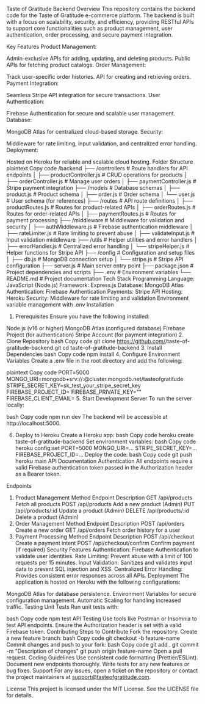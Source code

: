 Taste of Gratitude Backend
Overview
This repository contains the backend code for the Taste of Gratitude e-commerce platform. The backend is built with a focus on scalability, security, and efficiency, providing RESTful APIs to support core functionalities such as product management, user authentication, order processing, and secure payment integration.

Key Features
Product Management:

Admin-exclusive APIs for adding, updating, and deleting products.
Public APIs for fetching product catalogs.
Order Management:

Track user-specific order histories.
API for creating and retrieving orders.
Payment Integration:

Seamless Stripe API integration for secure transactions.
User Authentication:

Firebase Authentication for secure and scalable user management.
Database:

MongoDB Atlas for centralized cloud-based storage.
Security:

Middleware for rate limiting, input validation, and centralized error handling.
Deployment:

Hosted on Heroku for reliable and scalable cloud hosting.
Folder Structure
plaintext
Copy code
/backend
├── /controllers # Route handlers for API endpoints
│ ├── productController.js # CRUD operations for products
│ ├── orderController.js # Manage user orders
│ ├── paymentController.js # Stripe payment integration
├── /models # Database schemas
│ ├── product.js # Product schema
│ ├── order.js # Order schema
│ └── user.js # User schema (for references)
├── /routes # API route definitions
│ ├── productRoutes.js # Routes for product-related APIs
│ ├── orderRoutes.js # Routes for order-related APIs
│ ├── paymentRoutes.js # Routes for payment processing
├── /middleware # Middleware for validation and security
│ ├── authMiddleware.js # Firebase authentication middleware
│ ├── rateLimiter.js # Rate limiting to prevent abuse
│ ├── validateInput.js # Input validation middleware
├── /utils # Helper utilities and error handlers
│ ├── errorHandler.js # Centralized error handling
│ └── stripeHelper.js # Helper functions for Stripe API
├── /config # Configuration and setup files
│ ├── db.js # MongoDB connection setup
│ └── stripe.js # Stripe API configuration
├── server.js # Main server entry point
├── package.json # Project dependencies and scripts
├── .env # Environment variables
└── README.md # Project documentation
Tech Stack
Programming Language: JavaScript (Node.js)
Framework: Express.js
Database: MongoDB Atlas
Authentication: Firebase Authentication
Payments: Stripe API
Hosting: Heroku
Security:
Middleware for rate limiting and validation
Environment variable management with .env
Installation

1. Prerequisites
   Ensure you have the following installed:

Node.js (v16 or higher)
MongoDB Atlas (configured database)
Firebase Project (for authentication)
Stripe Account (for payment integration) 2. Clone Repository
bash
Copy code
git clone https://github.com/<your-repository>/taste-of-gratitude-backend.git
cd taste-of-gratitude-backend 3. Install Dependencies
bash
Copy code
npm install 4. Configure Environment Variables
Create a .env file in the root directory and add the following:

plaintext
Copy code
PORT=5000
MONGO_URI=mongodb+srv://<username>:<password>@cluster.mongodb.net/tasteofgratitude
STRIPE_SECRET_KEY=sk_test_your_stripe_secret_key
FIREBASE_PROJECT_ID=<your-firebase-project-id>
FIREBASE_PRIVATE_KEY="<your-firebase-private-key>"
FIREBASE_CLIENT_EMAIL=<your-firebase-client-email> 5. Start Development Server
To run the server locally:

bash
Copy code
npm run dev
The backend will be accessible at http://localhost:5000.

6. Deploy to Heroku
   Create a Heroku app:
   bash
   Copy code
   heroku create taste-of-gratitude-backend
   Set environment variables:
   bash
   Copy code
   heroku config:set PORT=5000 MONGO_URI=... STRIPE_SECRET_KEY=... FIREBASE_PROJECT_ID=...
   Deploy the code:
   bash
   Copy code
   git push heroku main
   API Documentation
   Authentication
   All endpoints require a valid Firebase authentication token passed in the Authorization header as a Bearer token.

Endpoints

1. Product Management
   Method Endpoint Description
   GET /api/products Fetch all products
   POST /api/products Add a new product (Admin)
   PUT /api/products/:id Update a product (Admin)
   DELETE /api/products/:id Delete a product (Admin)
2. Order Management
   Method Endpoint Description
   POST /api/orders Create a new order
   GET /api/orders Fetch order history for a user
3. Payment Processing
   Method Endpoint Description
   POST /api/checkout Create a payment intent
   POST /api/checkout/confirm Confirm payment (if required)
   Security Features
   Authentication:
   Firebase Authentication to validate user identities.
   Rate Limiting:
   Prevent abuse with a limit of 100 requests per 15 minutes.
   Input Validation:
   Sanitizes and validates input data to prevent SQL injection and XSS.
   Centralized Error Handling:
   Provides consistent error responses across all APIs.
   Deployment
   The application is hosted on Heroku with the following configurations:

MongoDB Atlas for database persistence.
Environment Variables for secure configuration management.
Automatic Scaling for handling increased traffic.
Testing
Unit Tests
Run unit tests with:

bash
Copy code
npm test
API Testing
Use tools like Postman or Insomnia to test API endpoints.
Ensure the Authorization header is set with a valid Firebase token.
Contributing
Steps to Contribute
Fork the repository.
Create a new feature branch:
bash
Copy code
git checkout -b feature-name
Commit changes and push to your fork:
bash
Copy code
git add .
git commit -m "Description of changes"
git push origin feature-name
Open a pull request.
Coding Guidelines
Use consistent code formatting (Prettier/ESLint).
Document new endpoints thoroughly.
Write tests for any new features or bug fixes.
Support
For any issues, open a ticket on the repository or contact the project maintainers at support@tasteofgratitude.com.

License
This project is licensed under the MIT License. See the LICENSE file for details.

